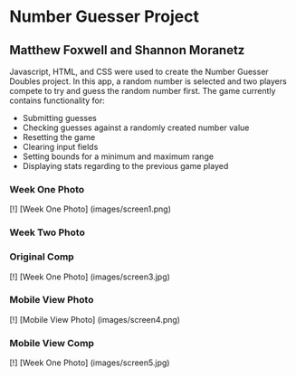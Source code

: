 # Number Guesser Project
## Matthew Foxwell and Shannon Moranetz

Javascript, HTML, and CSS were used to create the Number Guesser Doubles project. In this app, a random number is selected and two players compete to try and guess the random number first. The game currently contains functionality for:

- Submitting guesses 
- Checking guesses against a randomly created number value
- Resetting the game 
- Clearing input fields
- Setting bounds for a minimum and maximum range
- Displaying stats regarding to the previous game played

### Week One Photo

[!] [Week One Photo] (images/screen1.png)

### Week Two Photo

<!-- [!] [Week One Photo] (images/screen2.png) -->

### Original Comp

[!] [Week One Photo] (images/screen3.jpg)

### Mobile View Photo

[!] [Mobile View Photo] (images/screen4.png)

### Mobile View Comp

[!] [Week One Photo] (images/screen5.jpg)